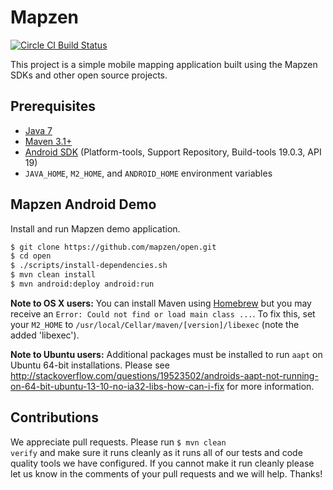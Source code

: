 # Mapzen
[![Circle CI Build Status](https://circleci.com/gh/mapzen/open.png?circle-token=cfd8a71bc5d58302f87abaec91a89a0ffd871d1e)][1]

This project is a simple mobile mapping application built using the Mapzen SDKs and other open source projects. 


## Prerequisites

* [Java 7](http://www.oracle.com/technetwork/java/javase/downloads/jdk7-downloads-1880260.html)
* [Maven 3.1+](http://maven.apache.org/download.cgi)
* [Android SDK](http://developer.android.com/sdk/index.html) (Platform-tools, Support Repository, Build-tools 19.0.3, API 19)
* `JAVA_HOME`, `M2_HOME`, and `ANDROID_HOME` environment variables

## Mapzen Android Demo

Install and run Mapzen demo application.

```bash
$ git clone https://github.com/mapzen/open.git
$ cd open
$ ./scripts/install-dependencies.sh
$ mvn clean install
$ mvn android:deploy android:run
```

**Note to OS X users:** You can install Maven using [Homebrew](http://brew.sh/) but you may receive an `Error: Could not find or load main class ...`. To fix this, set your `M2_HOME` to `/usr/local/Cellar/maven/[version]/libexec` (note the added 'libexec'). 

**Note to Ubuntu users:** Additional packages must be installed to run `aapt` on Ubuntu 64-bit installations. Please see http://stackoverflow.com/questions/19523502/androids-aapt-not-running-on-64-bit-ubuntu-13-10-no-ia32-libs-how-can-i-fix for more information.

## Contributions
We appreciate pull requests. Please run <code>$ mvn clean verify</code>
and make sure it runs cleanly as it runs all of our tests and code quality tools 
we have configured. If you cannot make it run cleanly please let us know in the
comments of your pull requests and we will help. Thanks!

[1]: https://circleci.com/gh/mapzen/open

